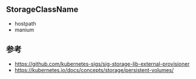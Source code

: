 ## StorageClassName

- hostpath
- manium

## 参考

- https://github.com/kubernetes-sigs/sig-storage-lib-external-provisioner
- https://kubernetes.io/docs/concepts/storage/persistent-volumes/